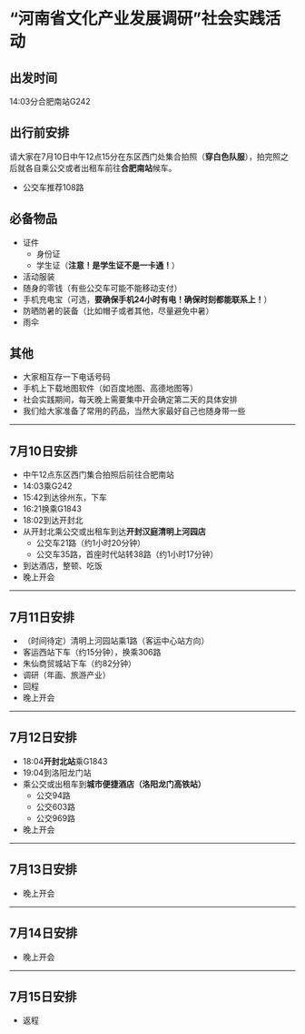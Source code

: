 # **“河南省文化产业发展调研”社会实践活动**

## 出发时间
14:03分合肥南站G242
## 出行前安排
请大家在7月10日中午12点15分在东区西门处集合拍照（**穿白色队服**），拍完照之后就各自乘公交或者出租车前往**合肥南站**候车。
* 公交车推荐108路
## 必备物品
* 证件
   * 身份证
   * 学生证（**注意！是学生证不是一卡通！**）
* 活动服装
* 随身的零钱（有些公交车可能不能移动支付）
* 手机充电宝（可选，**要确保手机24小时有电！确保时刻都能联系上！**）
* 防晒防暑的装备（比如帽子或者其他，尽量避免中暑）
* 雨伞
## 其他
* 大家相互存一下电话号码
* 手机上下载地图软件（如百度地图、高德地图等）
* 社会实践期间，每天晚上需要集中开会确定第二天的具体安排
* 我们给大家准备了常用的药品，当然大家最好自己也随身带一些
---
##  7月10日安排
* 中午12点东区西门集合拍照后前往合肥南站
* 14:03乘G242
* 15:42到达徐州东，下车
* 16:21换乘G1843
* 18:02到达开封北
* 从开封北乘公交或出租车到达**开封汉庭清明上河园店**
   * 公交车21路（约1小时20分钟）
   * 公交车35路，首座时代站转38路（约1小时17分钟）
* 到达酒店，整顿、吃饭
* 晚上开会
---
## 7月11日安排
* （时间待定）清明上河园站乘1路（客运中心站方向）
* 客运西站下车（约15分钟），换乘306路
* 朱仙商贸城站下车（约82分钟）
* 调研（年画、旅游产业）
* 回程
* 晚上开会
---
## 7月12日安排
* 18:04**开封北站**乘G1843
* 19:04到洛阳龙门站
* 乘公交或出租车到**城市便捷酒店（洛阳龙门高铁站）**
   * 公交94路
   * 公交603路
   * 公交969路
* 晚上开会
---
## 7月13日安排
* 晚上开会
---
## 7月14日安排
* 晚上开会
---
## 7月15日安排
* 返程
